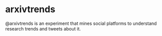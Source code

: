 # arxivtrends
@arxivtrends is an experiment that mines social platforms to understand research trends and tweets about it.
